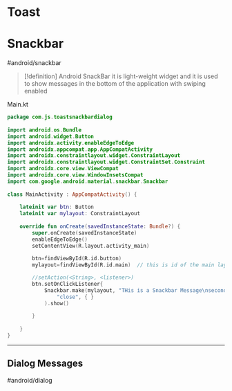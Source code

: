 # Toast


# Snackbar
#android/snackbar

>[!definition] Android SnackBar
>it is light-weight widget and it is used to show messages in the bottom of the application with swiping enabled

Main.kt
```kotlin
package com.js.toastsnackbardialog  
  
import android.os.Bundle  
import android.widget.Button  
import androidx.activity.enableEdgeToEdge  
import androidx.appcompat.app.AppCompatActivity  
import androidx.constraintlayout.widget.ConstraintLayout  
import androidx.constraintlayout.widget.ConstraintSet.Constraint  
import androidx.core.view.ViewCompat  
import androidx.core.view.WindowInsetsCompat  
import com.google.android.material.snackbar.Snackbar  
  
class MainActivity : AppCompatActivity() {  
  
    lateinit var btn: Button  
    lateinit var mylayout: ConstraintLayout  
  
    override fun onCreate(savedInstanceState: Bundle?) {  
        super.onCreate(savedInstanceState)  
        enableEdgeToEdge()  
        setContentView(R.layout.activity_main)  
  
        btn=findViewById(R.id.button)  
        mylayout=findViewById(R.id.main)  // this is id of the main layout

		//setAction(<String>, <listener>)
        btn.setOnClickListener{  
            Snackbar.make(mylayout, "THis is a Snackbar Message\nsecond row", Snackbar.LENGTH_INDEFINITE).setAction(  
                "close", { }  
            ).show()  
  
        }  
  
    }  
}
```


-------
## Dialog Messages
#android/dialog









